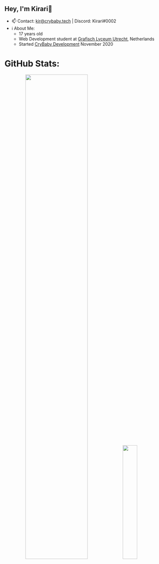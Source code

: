 ## Hey, I'm Kirari👋
- 📫 Contact: kir@crybaby.tech | Discord: Kirari#0002
-  ℹ About Me: 
   - 17 years old
   - Web Development student at [Grafisch Lyceum Utrecht](https://www.glu.nl/opleiding/mediadeveloper/), Netherlands
   - Started [CryBaby Development](https://crybaby.tech/) November 2020

# GitHub Stats:

<p align="center">
  <a><img width="64%" src="https://raw.githubusercontent.com/kir02/summary-cards/master/profile-summary-card-output/github/0-profile-details.svg"></a>
  <a><img width="31%" src="https://raw.githubusercontent.com/kir02/summary-cards/master/profile-summary-card-output/github/1-repos-per-language.svg"></a>
</p>
